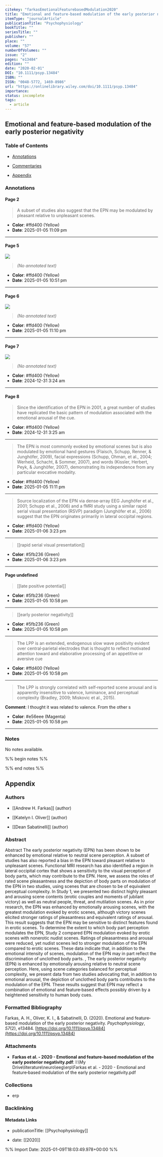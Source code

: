 ```yaml
---
citekey: "farkasEmotionalFeaturebasedModulation2020"
title: "Emotional and feature‐based modulation of the early posterior negativity"
itemType: "journalArticle"
publicationTitle: "Psychophysiology"
bookTitle: ""
seriesTitle: ""
publisher: ""
place: ""
volume: "57"
numberOfVolumes: ""
issue: "2"
pages: "e13484"
edition: ""
date: "2020-02-01"
DOI: "10.1111/psyp.13484"
ISBN: ""
ISSN: "0048-5772, 1469-8986"
url: "https://onlinelibrary.wiley.com/doi/10.1111/psyp.13484"
importance: 
status: incomplete
tags:
  - article
---
```


## Emotional and feature‐based modulation of the early posterior negativity

### Table of Contents

- [Annotations](#annotations)

+ [Commentaries](#commentaries)

- [Appendix](#appendix)

### Annotations




#### Page 2







> A subset of studies also suggest that the EPN may be modulated by pleasant relative to unpleasant scenes.





- **Color**: #ffd400 (Yellow)
- **Date**: 2025-01-05 11:09 pm

---



#### Page 5




![](<0 - Supplementary/images/farkasEmotionalFeaturebasedModulation2020.md/image-5-x39-y539.png>)



> *(No annotated text)*




- **Color**: #ffd400 (Yellow)
- **Date**: 2025-01-05 10:51 pm

---



#### Page 6




![](<0 - Supplementary/images/farkasEmotionalFeaturebasedModulation2020.md/image-6-x33-y44.png>)



> *(No annotated text)*




- **Color**: #ffd400 (Yellow)
- **Date**: 2025-01-05 11:10 pm

---



#### Page 7




![](<0 - Supplementary/images/farkasEmotionalFeaturebasedModulation2020.md/image-7-x36-y41.png>)



> *(No annotated text)*




- **Color**: #ffd400 (Yellow)
- **Date**: 2024-12-31 3:24 am

---



#### Page 8







> Since the identification of the EPN in 2001, a great number of studies have replicated the basic pattern of modulation associated with the emotional arousal of the cue.





- **Color**: #ffd400 (Yellow)
- **Date**: 2024-12-31 3:25 am

---







> The EPN is most commonly evoked by emotional scenes but is also modulated by emotional hand gestures (Flaisch, Schupp, Renner, & Junghöfer, 2009), facial expressions (Schupp, Ohman, et al., 2004; Werheid, Schacht, & Sommer, 2007), and words (Kissler, Herbert, Peyk, & Junghöfer, 2007), demonstrating its independence from any particular evocative modality.





- **Color**: #ffd400 (Yellow)
- **Date**: 2025-01-05 11:11 pm

---







> Source localization of the EPN via dense‐array EEG Junghöfer et al., 2001; Schupp et al., 2006) and a fMRI study using a similar rapid serial visual presentation (RSVP) paradigm (Junghöfer et al., 2006) suggest that the EPN originates primarily in lateral occipital regions.





- **Color**: #ffd400 (Yellow)
- **Date**: 2025-01-06 3:23 pm

---








> [[rapid serial visual presentation]]





- **Color**: #5fb236 (Green)
- **Date**: 2025-01-06 3:23 pm

---



#### Page undefined








> [[late positive potential]]





- **Color**: #5fb236 (Green)
- **Date**: 2025-01-05 10:58 pm

---








> [[early posterior negativity]]





- **Color**: #5fb236 (Green)
- **Date**: 2025-01-05 10:58 pm

---







> The LPP is an extended, endogenous slow wave positivity evident over central‐parietal electrodes that is thought to reflect  motivated attention toward and elaborative processing of an appetitive or aversive cue





- **Color**: #ffd400 (Yellow)
- **Date**: 2025-01-05 10:58 pm

---







> The LPP is strongly correlated with self‐reported scene arousal and is apparently insensitive to valence, luminance, and perceptual complexity (Bradley, 2009; Miskovic et al., 2015).




**Comment**: I thought it was related to valence. From the other s


- **Color**: #e56eee (Magenta)
- **Date**: 2025-01-05 10:58 pm

---





### Notes


No notes available.


%% begin notes %%

<!-- Write your personal notes here -->

%% end notes %%

## Appendix

### Authors


- [[Andrew H. Farkas]] (author)

- [[Katelyn I. Oliver]] (author)

- [[Dean Sabatinelli]] (author)



### Abstract

Abstract
            The early posterior negativity (EPN) has been shown to be enhanced by emotional relative to neutral scene perception. A subset of studies has also reported a bias in the EPN toward pleasant relative to unpleasant scenes. Functional MRI research has also identified a region in lateral occipital cortex that shows a sensitivity to the visual perception of body parts, which may contribute to the EPN. Here, we assess the roles of rated scene pleasantness and the depiction of body parts on modulation of the EPN in two studies, using scenes that are chosen to be of equivalent perceptual complexity. In Study 1, we presented two distinct highly pleasant and arousing scene contents (erotic couples and moments of jubilant victory) as well as neutral people, threat, and mutilation scenes. As in prior research, the EPN was enhanced by emotionally arousing scenes, with the greatest modulation evoked by erotic scenes, although victory scenes elicited stronger ratings of pleasantness and equivalent ratings of arousal. This result suggests that the EPN may be sensitive to distinct features found in erotic scenes. To determine the extent to which body part perception modulates the EPN, Study 2 compared EPN modulation evoked by erotic scenes with nonerotic nudist scenes. Ratings of pleasantness and arousal were reduced, yet nudist scenes led to stronger modulation of the EPN compared to erotic scenes. These data indicate that, in addition to the emotional intensity of scenes, modulation of the EPN may in part reflect the discrimination of unclothed body parts.
          , 
            The early posterior negativity (EPN) is enhanced by emotionally arousing relative to neutral scene perception. Here, using scene categories balanced for perceptual complexity, we present data from two studies advocating that, in addition to emotional arousal, the depiction of unclothed body parts contributes to the modulation of the EPN. These results suggest that EPN may reflect a combination of emotional and feature‐based effects possibly driven by a heightened sensitivity to human body cues.


### Formatted Bibliography

Farkas, A. H., Oliver, K. I., & Sabatinelli, D. (2020). Emotional and feature‐based modulation of the early posterior negativity. _Psychophysiology_, _57_(2), e13484. [https://doi.org/10.1111/psyp.13484](https://doi.org/10.1111/psyp.13484)




### Attachments


- **Farkas et al. - 2020 - Emotional and feature‐based modulation of the early posterior negativity.pdf**: I:\My Drive\literature\neuro\eeg\erp\Farkas et al. - 2020 - Emotional and feature‐based modulation of the early posterior negativity.pdf




### Collections


- erp





### Backlinking


#### Metadata Links


- publicationTitle: [[Psychophysiology]]




- date: [[2020]]





<!-- Any additional notes or comments -->


%% Import Date: 2025-01-09T18:03:49.978+00:00 %%
